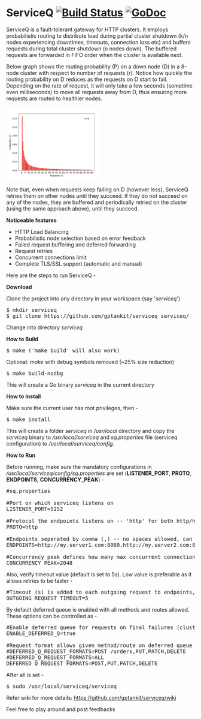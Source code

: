 # ServiceQ [![Build Status](https://travis-ci.com/gptankit/serviceq.svg?branch=master)](https://travis-ci.com/gptankit/serviceq) [![GoDoc](https://godoc.org/github.com/gptankit/serviceq?status.svg)](https://pkg.go.dev/github.com/gptankit/serviceq?tab=subdirectories)

ServiceQ is a fault-tolerant gateway for HTTP clusters. It employs probabilistic routing to distribute load during partial cluster shutdown (k/n nodes experiencing downtimes, timeouts, connection loss etc) and buffers requests during total cluster shutdown (n nodes down). The buffered requests are forwarded in FIFO order when the cluster is available next.

Below graph shows the routing probability (P) on a down node (D) in a 8-node cluster with respect to number of requests (r). Notice how quickly the routing probability on D reduces as the requests on D start to fail. Depending on the rate of request, it will only take a few seconds (sometime even milliseconds) to move all requests away from D, thus ensuring more requests are routed to healthier nodes.

<p>
<img src="https://github.com/gptankit/illustrations/blob/master/serviceq/prob-8.png?raw=true" style="width:50%"/> 
</p>

Note that, even when requests keep failing on D (however less), ServiceQ retries them on other nodes until they succeed. If they do not succeed on any of the nodes, they are buffered and periodically retried on the cluster (using the same approach above), until they succeed.

<b>Noticeable features</b>

* HTTP Load Balancing<br/>
* Probabilistic node selection based on error feedback<br/>
* Failed request buffering and deferred forwarding<br/>
* Request retries<br/>
* Concurrent connections limit<br/>
* Complete TLS/SSL support (automatic and manual)

Here are the steps to run ServiceQ - </br>

<b>Download</b>

Clone the project into any directory in your workspace (say '<i>serviceq</i>')<br/>

<pre>
$ mkdir serviceq
$ git clone https://github.com/gptankit/serviceq serviceq/
</pre>

Change into directory <i>serviceq</i><br/>

<b>How to Build</b>

<pre>$ make ('make build' will also work)</pre>

Optional: <i>make</i> with debug symbols removed (~25% size reduction)

<pre>$ make build-nodbg</pre>

This will create a Go binary <i>serviceq</i> in the current directory

<b>How to Install</b>

Make sure the current user has root privileges, then - </br>

<pre>$ make install</pre>

This will create a folder <i>serviceq</i> in <i>/usr/local</i> directory and copy the <i>serviceq</i> binary to <i>/usr/local/serviceq</i> and <i>sq.properties</i> file (serviceq configuration) to <i>/usr/local/serviceq/config</i>.<br/>

<b>How to Run</b>

Before running, make sure the mandatory configurations in <i>/usr/local/serviceq/config/sq.properties</i> are set (<b>LISTENER_PORT</b>, <b>PROTO</b>, <b>ENDPOINTS</b>, <b>CONCURRENCY_PEAK</b>) -</br>

<pre>
#sq.properties

#Port on which serviceq listens on
LISTENER_PORT=5252

#Protocol the endpoints listens on -- 'http' for both http/https
PROTO=http

#Endpoints seperated by comma (,) -- no spaces allowed, can be a combination of http/https
ENDPOINTS=http://my.server1.com:8080,http://my.server2.com:8080,http://my.server3.com:8080

#Concurrency peak defines how many max concurrent connections are allowed to the cluster
CONCURRENCY_PEAK=2048
</pre>

Also, verify timeout value (default is set to 5s). Low value is preferable as it allows retries to be faster -</br>

<pre>
#Timeout (s) is added to each outgoing request to endpoints, the existing timeouts are overriden, value of -1 means no timeout
OUTGOING_REQUEST_TIMEOUT=5
</pre>

By default deferred queue is enabled with all methods and routes allowed. These options can be controlled as -</br>

<pre>
#Enable deferred queue for requests on final failures (cluster down)
ENABLE_DEFERRED_Q=true

#Request format allows given method/route on deferred queue -- picked up if ENABLE_DEFERRED_Q is true
#DEFERRED_Q_REQUEST_FORMATS=POST /orders,PUT,PATCH,DELETE
#DEFERRED_Q_REQUEST_FORMATS=ALL
DEFERRED_Q_REQUEST_FORMATS=POST,PUT,PATCH,DELETE
</pre>

After all is set - </br>

<pre>$ sudo /usr/local/serviceq/serviceq</pre>

Refer wiki for more details: https://github.com/gptankit/serviceq/wiki

Feel free to play around and post feedbacks
